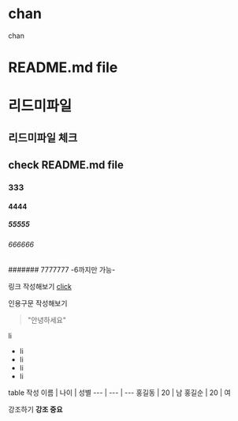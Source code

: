 # chan
chan
# README.md file
# 리드미파일
## 리드미파일 체크
## check README.md file
### 333
#### 4444
##### 55555
###### 666666
####### 7777777 -6까지만 가능-

링크 작성해보기
[click](http://naver.com)

인용구문 작성해보기
> "안녕하세요"

li
* li
* li
* li
* li

table 작성
이름 | 나이 | 성별
--- | --- | ---
홍길동 | 20 | 남
홍길순 | 20 | 여

강조하기
**강조 중요**
